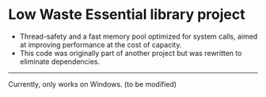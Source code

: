 # Low Waste Essential library project

- Thread-safety and a fast memory pool optimized for system calls, aimed at improving performance at the cost of capacity.
- This code was originally part of another project but was rewritten to eliminate dependencies.
  
---
Currently, only works on Windows. (to be modified)

